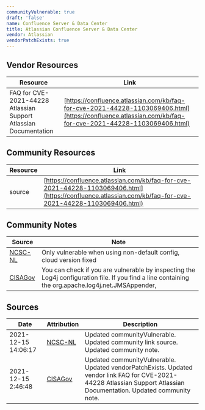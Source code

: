 ```yaml
---
communityVulnerable: true
draft: 'false'
name: Confluence Server & Data Center
title: Atlassian Confluence Server & Data Center
vendor: Atlassian
vendorPatchExists: true
---
```


## Vendor Resources
| Resource | Link |
| --- | --- |
| FAQ for CVE-2021-44228  Atlassian Support  Atlassian Documentation | [https://confluence.atlassian.com/kb/faq-for-cve-2021-44228-1103069406.html](https://confluence.atlassian.com/kb/faq-for-cve-2021-44228-1103069406.html) |

## Community Resources
| Resource | Link |
| --- | --- |
| source | [https://confluence.atlassian.com/kb/faq-for-cve-2021-44228-1103069406.html](https://confluence.atlassian.com/kb/faq-for-cve-2021-44228-1103069406.html) |

## Community Notes
| Source | Note |
| --- | --- |
| [NCSC-NL](https://github.com/NCSC-NL/log4shell/blob/main/software/README.md) | Only vulnerable when using non-default config, cloud version fixed |
| [CISAGov](https://raw.githubusercontent.com/cisagov/log4j-affected-db/develop/README.md) | You can check if you are vulnerable by inspecting the Log4j configuration file. If you find a line containing the org.apache.log4j.net.JMSAppender, |

## Sources
| Date | Attribution | Description |
| --- | --- | --- |
| 2021-12-15 14:06:17 | [NCSC-NL](https://github.com/NCSC-NL/log4shell/blob/main/software/README.md) | Updated communityVulnerable. Updated community link source. Updated community note.  |
| 2021-12-15 2:46:48 | [CISAGov](https://raw.githubusercontent.com/cisagov/log4j-affected-db/develop/README.md) | Updated communityVulnerable. Updated vendorPatchExists. Updated vendor link FAQ for CVE-2021-44228  Atlassian Support  Atlassian Documentation. Updated community note.  |
